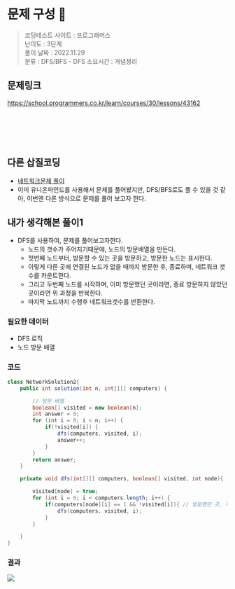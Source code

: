 # 문제 구성 📖
> 코딩테스트 사이트 : 프로그래머스  
> 난이도 : 3단계    
> 풀이 날짜 : 2022.11.29  
> 분류 : DFS/BFS - DFS
> 소요시간 : 개념정리

## 문제링크
https://school.programmers.co.kr/learn/courses/30/lessons/43162

<br></br>
<br></br>

## 다른 삽질코딩
 - [네트워크문제 풀이](./네트워크.md)
 - 이미 유니온파인드를 사용해서 문제를 풀어봤지만, DFS/BFS로도 풀 수 있을 것 같아, 이번엔 다른 방식으로 문제를 풀어 보고자 한다.

## 내가 생각해본 풀이1
 - DFS를 사용하여, 문제를 풀어보고자한다. 
   - 노드의 갯수가 주어지기때문에, 노드의 방문배열을 만든다. 
   - 첫번째 노드부터, 방문할 수 있는 곳을 방문하고, 방문한 노드는 표시한다. 
   - 이렇게 다른 곳에 연결된 노드가 없을 때까지 방문한 후, 종료하며, 네트워크 갯수를 카운트한다. 
   - 그리고 두번째 노드를 시작하며, 이미 방문했던 곳이라면, 종료 방문하지 않았던 곳이라면 위 과정을 반복한다.
   - 마지막 노드까지 수행후 네트워크갯수를 반환한다.
### 필요한 데이터 
 - DFS 로직
 - 노드 방문 배열 


### 코드
```java
class NetworkSolution2{
    public int solution(int n, int[][] computers) {

        // 방문 배열
        boolean[] visited = new boolean[n];
        int answer = 0;
        for (int i = 0; i < n; i++) {
            if(!visited[i]) {
                dfs(computers, visited, i);
                answer++;
            }
        }
        return answer;
    }

    private void dfs(int[][] computers, boolean[] visited, int node){

        visited[node] = true;
        for (int i = 0; i < computers.length; i++) {
            if(computers[node][i] == 1 && !visited[i]){ // 방문했던 곳, 자기자신도 포함
                dfs(computers, visited, i);
            }
        }

    }
}
```


### 결과

<img src=https://user-images.githubusercontent.com/104331549/204544888-ad3dd846-a2d0-41c5-90f2-8888880d552a.png>